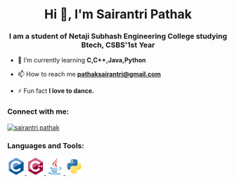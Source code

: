 <h1 align="center">Hi 👋, I'm Sairantri Pathak</h1>
<h3 align="center">I am a student of Netaji Subhash Engineering College studying Btech, CSBS'1st Year</h3>

- 🌱 I’m currently learning **C,C++,Java,Python**

- 📫 How to reach me **pathaksairantri@gmail.com**

- ⚡ Fun fact **I love to dance.**

<h3 align="left">Connect with me:</h3>
<p align="left">
<a href="https://linkedin.com/in/Sairantri Pathak" target="blank"><img align="center" src="https://raw.githubusercontent.com/rahuldkjain/github-profile-readme-generator/master/src/images/icons/Social/linked-in-alt.svg" alt="sairantri pathak" height="30" width="40" /></a>
</p>

<h3 align="left">Languages and Tools:</h3>
<p align="left"> <a href="https://www.cprogramming.com/" target="_blank"> <img src="https://raw.githubusercontent.com/devicons/devicon/master/icons/c/c-original.svg" alt="c" width="40" height="40"/> </a> <a href="https://www.w3schools.com/cpp/" target="_blank"> <img src="https://raw.githubusercontent.com/devicons/devicon/master/icons/cplusplus/cplusplus-original.svg" alt="cplusplus" width="40" height="40"/> </a> <a href="https://www.java.com" target="_blank"> <img src="https://raw.githubusercontent.com/devicons/devicon/master/icons/java/java-original.svg" alt="java" width="40" height="40"/> </a> <a href="https://www.python.org" target="_blank"> <img src="https://raw.githubusercontent.com/devicons/devicon/master/icons/python/python-original.svg" alt="python" width="40" height="40"/> </a> </p>
